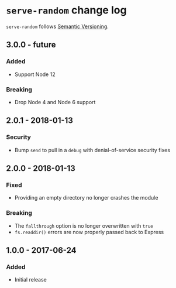 # `serve-random` change log

`serve-random` follows [Semantic Versioning][1].

## 3.0.0 - future

### Added

* Support Node 12

### Breaking

* Drop Node 4 and Node 6 support

## 2.0.1 - 2018-01-13

### Security

* Bump `send` to pull in a `debug` with denial-of-service security fixes

## 2.0.0 - 2018-01-13

### Fixed

* Providing an empty directory no longer crashes the module

### Breaking

* The `fallthrough` option is no longer overwritten with `true`
* `fs.readdir()` errors are now properly passed back to Express

## 1.0.0 - 2017-06-24

### Added

* Initial release

 [1]: http://semver.org/
